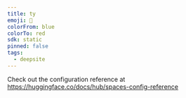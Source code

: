 ```yaml
---
title: ty
emoji: 🐳
colorFrom: blue
colorTo: red
sdk: static
pinned: false
tags:
  - deepsite
---
```


Check out the configuration reference at https://huggingface.co/docs/hub/spaces-config-reference